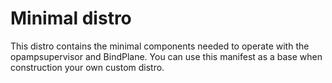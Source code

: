 # Minimal distro

This distro contains the minimal components needed to operate with the opampsupervisor and BindPlane. You can use this manifest as a base when construction your own custom distro.
